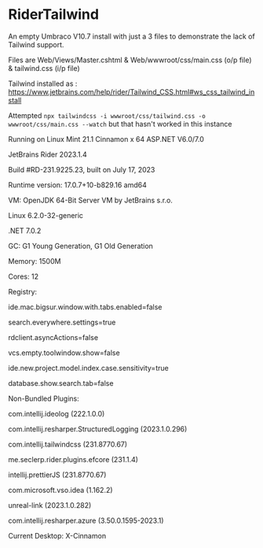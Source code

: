 # RiderTailwind

An empty Umbraco V10.7 install with just a 3 files to demonstrate the lack of Tailwind support.

Files are Web/Views/Master.cshtml & Web/wwwroot/css/main.css (o/p file) & tailwind.css (i/p file)

Tailwind installed as : https://www.jetbrains.com/help/rider/Tailwind_CSS.html#ws_css_tailwind_install

Attempted ```npx tailwindcss -i wwwroot/css/tailwind.css -o wwwroot/css/main.css --watch``` but that hasn't worked in this instance

Running on Linux Mint 21.1 Cinnamon x 64
ASP.NET V6.0/7.0

JetBrains Rider 2023.1.4

Build #RD-231.9225.23, built on July 17, 2023

Runtime version: 17.0.7+10-b829.16 amd64

VM: OpenJDK 64-Bit Server VM by JetBrains s.r.o.

Linux 6.2.0-32-generic

.NET 7.0.2

GC: G1 Young Generation, G1 Old Generation

Memory: 1500M

Cores: 12

Registry:

ide.mac.bigsur.window.with.tabs.enabled=false

search.everywhere.settings=true

rdclient.asyncActions=false

vcs.empty.toolwindow.show=false

ide.new.project.model.index.case.sensitivity=true

database.show.search.tab=false

Non-Bundled Plugins:

com.intellij.ideolog (222.1.0.0)

com.intellij.resharper.StructuredLogging (2023.1.0.296)

com.intellij.tailwindcss (231.8770.67)

me.seclerp.rider.plugins.efcore (231.1.4)


intellij.prettierJS (231.8770.67)

com.microsoft.vso.idea (1.162.2)

unreal-link (2023.1.0.282)

com.intellij.resharper.azure (3.50.0.1595-2023.1)

Current Desktop: X-Cinnamon